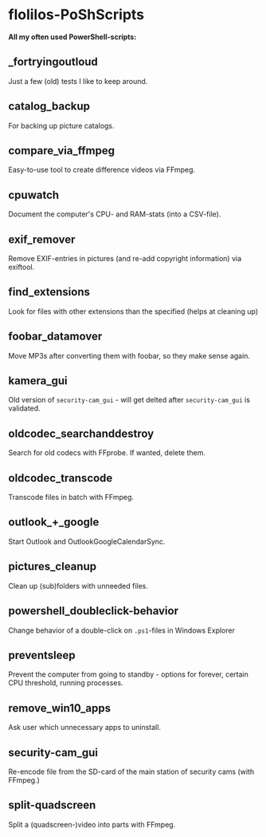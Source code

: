 # flolilos-PoShScripts
**All my often used PowerShell-scripts:**

## _fortryingoutloud
Just a few (old) tests I like to keep around.

## catalog_backup
For backing up picture catalogs.

## compare_via_ffmpeg
Easy-to-use tool to create difference videos via FFmpeg.

## cpuwatch
Document the computer's CPU- and RAM-stats (into a CSV-file).

## exif_remover
Remove EXIF-entries in pictures (and re-add copyright information) via exiftool.

## find_extensions
Look for files with other extensions than the specified (helps at cleaning up)

## foobar_datamover
Move MP3s after converting them with foobar, so they make sense again.

## kamera_gui
Old version of `security-cam_gui` - will get delted after `security-cam_gui` is validated.

## oldcodec_searchanddestroy
Search for old codecs with FFprobe. If wanted, delete them.

## oldcodec_transcode
Transcode files in batch with FFmpeg.

## outlook_+_google
Start Outlook and OutlookGoogleCalendarSync.

## pictures_cleanup
Clean up (sub)folders with unneeded files.

## powershell_doubleclick-behavior
Change behavior of a double-click on `.ps1`-files in Windows Explorer

## preventsleep
Prevent the computer from going to standby - options for forever, certain CPU threshold, running processes.

## remove_win10_apps
Ask user which unnecessary apps to uninstall.

## security-cam_gui
Re-encode file from the SD-card of the main station of security cams (with FFmpeg.)

## split-quadscreen
Split a (quadscreen-)video into parts with FFmpeg.
